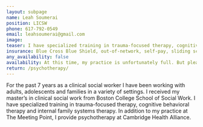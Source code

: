 ```yaml
---
layout: subpage
name: Leah Soumerai
position: LICSW
phone: 617-792-0549
email: leahsoumerai@gmail.com
image:
teaser: I have specialized training in trauma-focused therapy, cognitive behavioral therapy and internal family systems therapy.
insurance: Blue Cross Blue Shield, out-of-network, self-pay, sliding scale
any_availability: false
availability: At this time, my practice is unfortunately full. But please feel free to get in touch if you are interested in an update.
return: /psychotherapy/
---
```


For the past 7 years as a clinical social worker I have been working with adults, adolescents and families in a variety of settings. I received my master’s in clinical social work from Boston College School of Social Work. I have specialized training in trauma-focused therapy, cognitive behavioral therapy and internal family systems therapy. In addition to my practice at The Meeting Point, I provide psychotherapy at Cambridge Health Alliance.